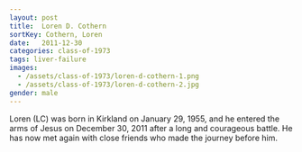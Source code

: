 ```yaml
---
layout: post
title:  Loren D. Cothern
sortKey: Cothern, Loren
date:   2011-12-30
categories: class-of-1973
tags: liver-failure
images:
  - /assets/class-of-1973/loren-d-cothern-1.png
  - /assets/class-of-1973/loren-d-cothern-2.jpg
gender: male
---
```

Loren (LC) was born in Kirkland on January 29, 1955, and he entered the arms of Jesus on December 30, 2011 after a long and courageous battle.  He has now met again with close friends who made the journey before him.
